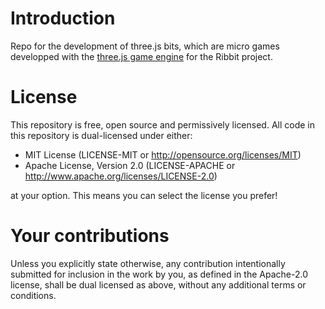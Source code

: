 # Introduction
Repo for the development of three.js bits, which are micro games developped with the [three.js game engine](https://threejs.org/) for the Ribbit project.

# License
This repository is free, open source and permissively licensed. All code in this repository is dual-licensed under either:

 - MIT License (LICENSE-MIT or http://opensource.org/licenses/MIT)
 - Apache License, Version 2.0 (LICENSE-APACHE or http://www.apache.org/licenses/LICENSE-2.0)

at your option. This means you can select the license you prefer!

# Your contributions
Unless you explicitly state otherwise, any contribution intentionally submitted for inclusion in the work by you, as defined in the Apache-2.0 license, shall be dual licensed as above, without any additional terms or conditions.
